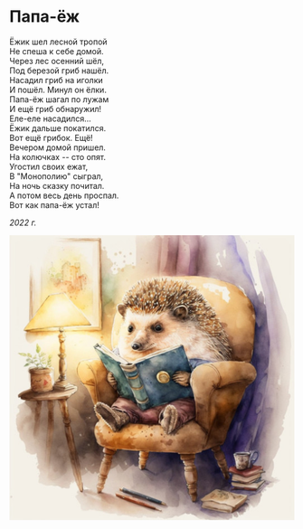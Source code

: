 # Папа-ёж

Ёжик шел лесной тропой  
Не спеша к себе домой.  
Через лес осенний шёл,  
Под березой гриб нашёл.  
Насадил гриб на иголки  
И пошёл. Минул он ёлки.  
Папа-ёж шагал по лужам  
И ещё гриб обнаружил!  
Еле-еле насадился...  
Ёжик дальше покатился.  
Вот ещё грибок. Ещё!  
Вечером домой пришел.  
На колючках -- сто опят.  
Угостил своих ежат,  
В "Монополию" сыграл,  
На ночь сказку почитал.  
А потом весь день проспал.  
Вот как папа-ёж устал!  

*2022 г.*

![Папа-ёж](../images/dad-hedgehog.jpg)
